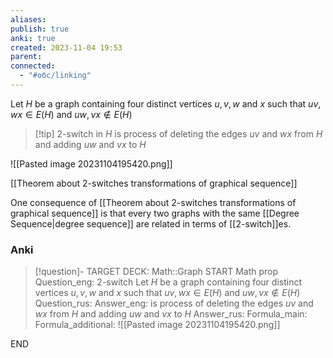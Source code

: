 ```yaml
---
aliases: 
publish: true
anki: true
created: 2023-11-04 19:53
parent: 
connected:
  - "#обс/linking"
---
```

Let $H$ be a graph containing four distinct vertices $u,v,w$ and $x$ such that $uv,wx ∈ E(H)$ and $uw,vx \not\in E(H)$

> [!tip] 2-switch in $H$
is process of deleting the edges $uv$ and $wx$ from $H$ and adding $uw$ and $vx$ to $H$ 

![[Pasted image 20231104195420.png]]


[[Theorem about 2-switches transformations of graphical sequence]]

One consequence of [[Theorem about 2-switches transformations of graphical sequence]] is that every two graphs with the same [[Degree Sequence|degree sequence]] are related in terms of [[2-switch]]es.

### Anki
> [!question]-
TARGET DECK: Math::Graph
START
Math prop
Question_eng: 2-switch 
Let $H$ be a graph containing four distinct vertices $u,v,w$ and $x$ such that $uv,wx ∈ E(H)$ and $uw,vx \not\in E(H)$
Question_rus: 
Answer_eng: is process of deleting the edges $uv$ and $wx$ from $H$ and adding $uw$ and $vx$ to $H$ 
Answer_rus: 
Formula_main: 
Formula_additional: ![[Pasted image 20231104195420.png]]
<!--ID: 1699125265709-->
END




